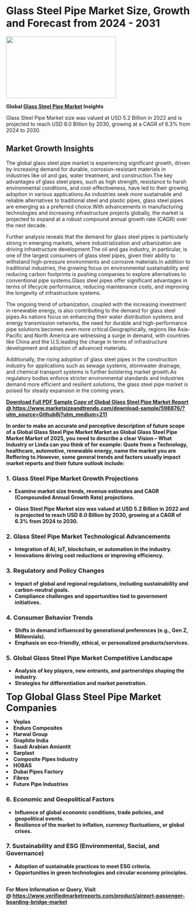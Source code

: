 <H1>Glass Steel Pipe Market Size, Growth and Forecast from 2024 - 2031</H1><img class="aligncenter size-medium wp-image-584254" src="https://thirdeyenews.in/wp-content/uploads/2024/09/Global-Market-Research-300x168.jpeg" alt="" width="300" height="168" /><p><strong>Global&nbsp;<a href="https://www.marketsizeandtrends.com/download-sample/598876/?utm_source=Github8j?utm_medium=211">Glass Steel Pipe Market</a> Insights</strong></p><p>Glass Steel Pipe Market size was valued at USD 5.2 Billion in 2022 and is projected to reach USD 8.0 Billion by 2030, growing at a CAGR of 6.3% from 2024 to 2030.</p><p><h2>Market Growth Insights</h2> <p>The global glass steel pipe market is experiencing significant growth, driven by increasing demand for durable, corrosion-resistant materials in industries like oil and gas, water treatment, and construction.The key advantages of glass steel pipes, such as high strength, resistance to harsh environmental conditions, and cost-effectiveness, have led to their growing adoption in various applications.As industries seek more sustainable and reliable alternatives to traditional steel and plastic pipes, glass steel pipes are emerging as a preferred choice.With advancements in manufacturing technologies and increasing infrastructure projects globally, the market is projected to expand at a robust compound annual growth rate (CAGR) over the next decade.</p> <p><strong><a href="#"></a></strong></p> <p>Further analysis reveals that the demand for glass steel pipes is particularly strong in emerging markets, where industrialization and urbanization are driving infrastructure development.The oil and gas industry, in particular, is one of the largest consumers of glass steel pipes, given their ability to withstand high-pressure environments and corrosive materials.In addition to traditional industries, the growing focus on environmental sustainability and reducing carbon footprints is pushing companies to explore alternatives to conventional pipe systems.Glass steel pipes offer significant advantages in terms of lifecycle performance, reducing maintenance costs, and improving the longevity of infrastructure systems.</p> <p>The ongoing trend of urbanization, coupled with the increasing investment in renewable energy, is also contributing to the demand for glass steel pipes.As nations focus on enhancing their water distribution systems and energy transmission networks, the need for durable and high-performance pipe solutions becomes even more critical.Geographically, regions like Asia-Pacific and North America are witnessing a surge in demand, with countries like China and the U.S.leading the charge in terms of infrastructure development and adoption of advanced materials.</p> <p>Additionally, the rising adoption of glass steel pipes in the construction industry for applications such as sewage systems, stormwater drainage, and chemical transport systems is further bolstering market growth.As regulatory bodies enforce stricter environmental standards and industries demand more efficient and resilient solutions, the glass steel pipe market is poised for steady expansion in the coming years.</p> <p><strong><a href="#"></p><p><span class=""><strong>Download Full PDF Sample Copy of Global Glass Steel Pipe Market Report</strong> @ <a href="https://www.marketsizeandtrends.com/download-sample/598876/?utm_source=Github8j?utm_medium=211" target="_blank">https://www.marketsizeandtrends.com/download-sample/598876/?utm_source=Github8j?utm_medium=211</a></span></p><p>In order to make an accurate and perceptive description of future scope of a Global&nbsp;Glass Steel Pipe Market Market as Global&nbsp;Glass Steel Pipe Market Market of 2025, you need to describe a clear Vision &ndash; What Industry or Linda can you think of for example: Quote from a Technology, healthcare, automotive, renewable energy, name the market you are Reffering to.However, some general trends and factors usually impact market reports and their future outlook include:</p><h3>1.&nbsp;<strong>Glass Steel Pipe Market Growth Projections</strong></h3><ul><li>Examine market size trends, revenue estimates and CAGR (Compounded Annual Growth Rate) projections.</li><li><p>Glass Steel Pipe Market size was valued at USD 5.2 Billion in 2022 and is projected to reach USD 8.0 Billion by 2030, growing at a CAGR of 6.3% from 2024 to 2030.</p></li></ul><h3>2.&nbsp;<strong>Glass Steel Pipe Market Technological Advancements</strong></h3><ul><li>Integration of AI, IoT, blockchain, or automation in the industry.</li><li>Innovations driving cost reductions or improving efficiency.</li></ul><h3>3.&nbsp;<strong>Regulatory and Policy Changes</strong></h3><ul><li>Impact of global and regional regulations, including sustainability and carbon-neutral goals.</li><li>Compliance challenges and opportunities tied to government initiatives.</li></ul><h3>4.&nbsp;<strong>Consumer Behavior Trends</strong></h3><ul><li>Shifts in demand influenced by generational preferences (e.g., Gen Z, Millennials).</li><li>Emphasis on eco-friendly, ethical, or personalized products/services.</li></ul><h3>5.&nbsp;<strong>Global Glass Steel Pipe Market Competitive Landscape</strong></h3><ul><li>Analysis of key players, new entrants, and partnerships shaping the industry.</li><li>Strategies for differentiation and market penetration.</li></ul><p data-pm-slice="1 1 []"><span style="color: inherit; font-family: inherit; font-size: 25px;">Top Global Glass Steel Pipe Market Companies</span></p><div class="" data-test-id=""><p><li>Veplas</li><li> Enduro Composites</li><li> Harwal Group</li><li> Graphite India</li><li> Saudi Arabian Amiantit</li><li> Sarplast</li><li> Composite Pipes Industry</li><li> HOBAS</li><li> Dubai Pipes Factory</li><li> Fibrex</li><li> Future Pipe Industries</li></p></div><h3>6.&nbsp;<strong>Economic and Geopolitical Factors</strong></h3><ul><li>Influence of global economic conditions, trade policies, and geopolitical events.</li><li>Resilience of the market to inflation, currency fluctuations, or global crises.</li></ul><h3>7.&nbsp;<strong>Sustainability and ESG (Environmental, Social, and Governance)</strong></h3><ul><li>Adoption of sustainable practices to meet ESG criteria.</li><li>Opportunities in green technologies and circular economy principles.</li></ul><h2><strong style="font-size: 14px;">For More Information or Query, Visit @&nbsp;</strong><a style="background-color: #ffffff; font-size: 14px;" href="https://www.marketsizeandtrends.com/report/glass-steel-pipe-market/" target="_blank">https://www.verifiedmarketreports.com/product/airport-passenger-boarding-bridge-market</a></h2>